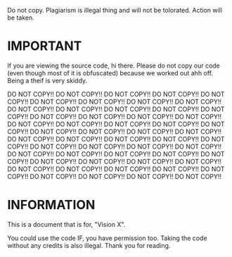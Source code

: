 Do not copy. Plagiarism is illegal thing and will not be tolorated. Action will be taken.

# IMPORTANT

If you are viewing the source code, hi there. Please do not copy our code (even though most of it is obfuscated) because we worked out ahh off. 
Being a theif is very skiddy. 

DO NOT COPY!! DO NOT COPY!! DO NOT COPY!!
DO NOT COPY!! DO NOT COPY!! DO NOT COPY!!
DO NOT COPY!! DO NOT COPY!! DO NOT COPY!!
DO NOT COPY!! DO NOT COPY!! DO NOT COPY!!
DO NOT COPY!! DO NOT COPY!! DO NOT COPY!!
DO NOT COPY!! DO NOT COPY!! DO NOT COPY!!
DO NOT COPY!! DO NOT COPY!! DO NOT COPY!!
DO NOT COPY!! DO NOT COPY!! DO NOT COPY!!
DO NOT COPY!! DO NOT COPY!! DO NOT COPY!!
DO NOT COPY!! DO NOT COPY!! DO NOT COPY!!
DO NOT COPY!! DO NOT COPY!! DO NOT COPY!!
DO NOT COPY!! DO NOT COPY!! DO NOT COPY!!
DO NOT COPY!! DO NOT COPY!! DO NOT COPY!!
DO NOT COPY!! DO NOT COPY!! DO NOT COPY!!
DO NOT COPY!! DO NOT COPY!! DO NOT COPY!!
DO NOT COPY!! DO NOT COPY!! DO NOT COPY!!
DO NOT COPY!! DO NOT COPY!! DO NOT COPY!!
DO NOT COPY!! DO NOT COPY!! DO NOT COPY!!

# INFORMATION

This is a document that is for, "Vision X".

You could use the code IF, you have permission too. Taking the code without any credits is also illegal.
Thank you for reading.
